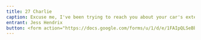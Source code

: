 ```yaml
---
title: 27 Charlie
caption: Excuse me, I've been trying to reach you about your car's extended warranty.
entrant: Jess Hendrix 
button: <form action="https://docs.google.com/forms/u/1/d/e/1FAIpQLSeBblQMqbBMeuApn2iPdutPu_wvMXp7h9YlIcRDEgHzWuKEQw/formResponse" method="post"><div class="form-element"></div><span>Votes</span><input type="text" name="entry.1491366046" required placeholder="$"></br><span>Email</span><input type="text" name="entry.882766101" required><button type="submit" name="button">Cast Votes</button></form>
---
```

